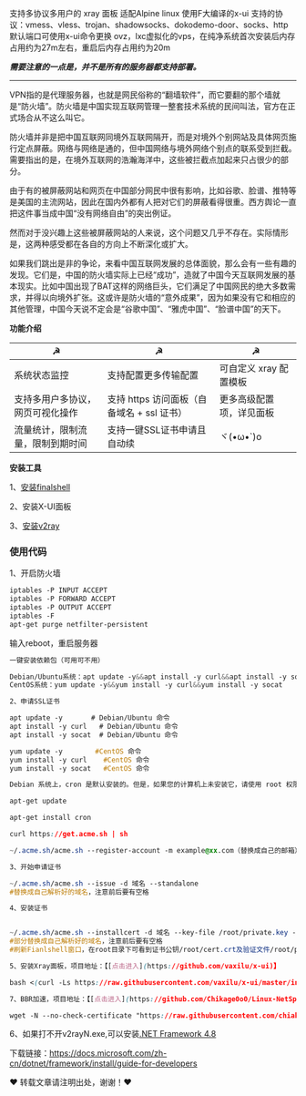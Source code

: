 支持多协议多用户的 xray 面板
适配Alpine linux 使用F大编译的x-ui
支持的协议：vmess、vless、trojan、shadowsocks、dokodemo-door、socks、http
默认端口可使用x-ui命令更换
ovz，lxc虚拟化的vps，在纯净系统首次安装后内存占用约为27m左右，重启后内存占用约为20m



_**需要注意的一点是，并不是所有的服务器都支持部署。**_


---

VPN指的是代理服务器，也就是网民俗称的“翻墙软件”，而它要翻的那个墙就是“防火墙”。防火墙是中国实现互联网管理一整套技术系统的民间叫法，官方在正式场合从不这么叫它。

防火墙并非是把中国互联网同境外互联网隔开，而是对境外个别网站及具体网页施行定点屏蔽。网络与网络是通的，但中国网络与境外网络个别点的联系受到拦截。需要指出的是，在境外互联网的浩瀚海洋中，这些被拦截点加起来只占很少的部分。

由于有的被屏蔽网站和网页在中国部分网民中很有影响，比如谷歌、脸谱、推特等是美国的主流网站，因此在国内外都有人把对它们的屏蔽看得很重。西方舆论一直把这件事当成中国“没有网络自由”的突出例证。

然而对于没兴趣上这些被屏蔽网站的人来说，这个问题又几乎不存在。实际情形是，这两种感受都在各自的方向上不断深化或扩大。

如果我们跳出是非的争论，来看中国互联网发展的总体面貌，那么会有一些有趣的发现。它们是，中国的防火墙实际上已经“成功”，造就了中国今天互联网发展的基本现实。比如中国出现了BAT这样的网络巨头，它们满足了中国网民的绝大多数需求，并得以向境外扩张。这或许是防火墙的“意外成果”，因为如果没有它和相应的其他管理，中国今天说不定会是“谷歌中国”、“雅虎中国”、“脸谱中国”的天下。

**功能介绍**

| ☭                                | ☭                                          | ☭                        |
| -------------------------------- | ------------------------------------------ | ------------------------ |
| 系统状态监控                     | 支持配置更多传输配置                       | 可自定义 xray 配置模板   |
| 支持多用户多协议，网页可视化操作 | 支持 https 访问面板（自备域名 + ssl 证书） | 更多高级配置项，详见面板 |
| 流量统计，限制流量，限制到期时间 | 支持一键SSL证书申请且自动续                | ヾ(•ω•`)o                |

**安装工具**

1、[安装finalshell](https://www.hostbuf.com/t/988.html)

2、安装X-UI面板

3、[安装v2ray](https://github.com/2dust/v2rayN/releases)

### 使用代码

1、开启防火墙

```css
iptables -P INPUT ACCEPT
iptables -P FORWARD ACCEPT
iptables -P OUTPUT ACCEPT
iptables -F
apt-get purge netfilter-persistent
```
输入reboot，重启服务器
```css
一键安装依赖包（可用可不用）

Debian/Ubuntu系统：apt update -y&&apt install -y curl&&apt install -y socat
CentOS系统：yum update -y&&yum install -y curl&&yum install -y socat
```
```css
2、申请SSL证书

apt update -y       # Debian/Ubuntu 命令
apt install -y curl   # Debian/Ubuntu 命令
apt install -y socat  # Debian/Ubuntu 命令

yum update -y        #CentOS 命令
yum install -y curl    #CentOS 命令
yum install -y socat   #CentOS 命令
```
```css
Debian 系统上，cron 是默认安装的。但是，如果您的计算机上未安装它，请使用 root 权限在终端上运行以下几个命令。

apt-get update

apt-get install cron

curl https://get.acme.sh | sh

~/.acme.sh/acme.sh --register-account -m example@xx.com（替换成自己的邮箱）
```

```css
3、开始申请证书

~/.acme.sh/acme.sh --issue -d 域名 --standalone   
#替换成自己解析好的域名，注意前后要有空格
```
```css
4、安装证书


~/.acme.sh/acme.sh --installcert -d 域名 --key-file /root/private.key --fullchain-file /root/cert.crt    
#部分替换成自己解析好的域名，注意前后要有空格
#刷新Fianlshell窗口，在root目录下可看到证书公钥/root/cert.crt及验证文件/root/private.ke
```
```css
5、安装Xray面板，项目地址：【[点击进入](https://github.com/vaxilu/x-ui)】

bash <(curl -Ls https://raw.githubusercontent.com/vaxilu/x-ui/master/install.sh)
```
```css
7、BBR加速，项目地址：【[点击进入](https://github.com/Chikage0o0/Linux-NetSpeed)】

wget -N --no-check-certificate "https://raw.githubusercontent.com/chiakge/Linux-NetSpeed/master/tcp.sh" && chmod +x tcp.sh && ./tcp.sh
```

6、如果打不开v2rayN.exe,可以安装[.NET Framework 4.8](https://dotnet.microsoft.com/download/dotnet-framework/net48)

下载链接：https://docs.microsoft.com/zh-cn/dotnet/framework/install/guide-for-developers



❤️ 转载文章请注明出处，谢谢！❤️














